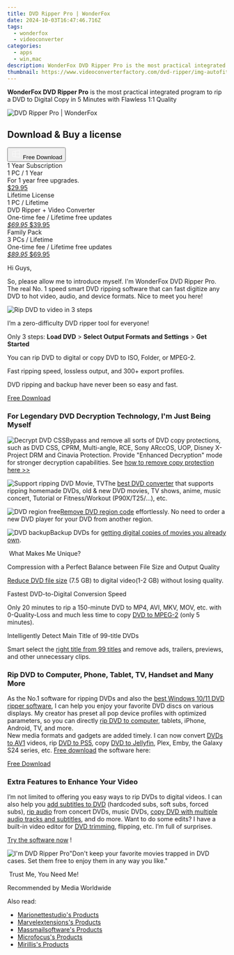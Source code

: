 ```yaml
---
title: DVD Ripper Pro | WonderFox
date: 2024-10-03T16:47:46.716Z
tags: 
  - wonderfox
  - videoconverter
categories: 
  - apps
  - win,mac
description: WonderFox DVD Ripper Pro is the most practical integrated program to rip a DVD to Digital Copy in 5 Minutes with Flawless 1:1 Quality
thumbnail: https://www.videoconverterfactory.com/dvd-ripper/img-autofit/box.png
---
```


**WonderFox DVD Ripper Pro** is the most practical integrated program to rip a DVD to Digital Copy in 5 Minutes with Flawless 1:1 Quality

![DVD Ripper Pro | WonderFox](https://www.videoconverterfactory.com/dvd-ripper/img-autofit/box.png)

## Download & Buy a license


<div class="mx-auto flex items-center justify-center">
  <button 
  onclick="javascript:window.open('https://secure.avangate.com/order/checkout.php?PRODS=4712834&QTY=1&AFFILIATE=108875&CART=1&CARD=2&SHORT_FORM=1&DESIGN_TYPE=2&COUPON=PACK-RIPHD', '_blank');
    window.open('https://us.videoconverterfactory.com/download/dvd-ripper.exe', '_blank');void(0);"
  class="flex flex-row font-bold rounded-lg text-lg w-48 h-16 bg-[#FF8014] text-[#ffffff] items-center justify-center p-2">
    <svg width="24px" height="24px" viewBox="0 0 24 24" xmlns="http://www.w3.org/2000/svg" color="#ffffff" fill="none" stroke="currentColor" stroke-width="3" stroke-linecap="round" stroke-linejoin="round"><path d="M4 16.9865V7.01353C4 6.71792 4.21531 6.46636 4.50737 6.42072L19.3074 4.10822C19.6713 4.05137 20 4.33273 20 4.70103V19.299C20 19.6673 19.6713 19.9486 19.3074 19.8918L4.50737 17.5793C4.21531 17.5336 4 17.2821 4 16.9865Z" stroke="#f8f7f7" stroke-width="1.5"></path><path d="M4 12H20" stroke="#f8f7f7" stroke-width="1.5"></path><path d="M10.5 5.5V18.5" stroke="#f8f7f7" stroke-width="1.5"></path></svg>
    <span class="font-medium mx-auto">Free Download</span>  
  </button>
</div>


<div class="mx-auto flex items-center justify-center">
  <div class="m-8 grid grid-cols-1 gap-6 xl:grid-cols-3">
    <div class="flex w-full flex-col rounded-2xl bg-[#ffffff] text-[#374151] shadow-xl xl:w-96">
      <div class="flex h-full flex-col p-8">
        <div class="pb-6 text-3xl font-bold">1 Year Subscription</div>
        <div class="pb-12 text-lg">
          1 PC / 1 Year
          <div class="text-xs">For 1 year free upgrades.</div>
        </div>
        <div class="flex flex-col gap-3 text-base"></div>
        <div class="flex flex-grow"></div>
        <div class="flex pt-10">
          <a href="https://secure.2checkout.com/order/checkout.php?PRODS=4710207&QTY=1&AFFILIATE=108875&CART=1&CARD=2&SHORT_FORM=1&DESIGN_TYPE=2" class="w-full transform cursor-pointer rounded-lg bg-[#7e22ce] p-3 text-center text-xl font-bold !text-[#ffffff] !no-underline transition-transform hover:bg-purple-800 active:scale-95"> 
            <em></em>
            $29.95 
          </a>
        </div>
      </div>
    </div>
    <div class="flex w-full flex-col rounded-2xl bg-[#ffffff] text-[#374151] shadow-xl xl:w-96">
      <div class="flex h-full flex-col p-8">
        <div class="pb-6 text-3xl font-bold">Lifetime License</div>
        <div class="pb-12 text-lg">
          1 PC / Lifetime
          <div class="text-xs">DVD Ripper + Video Converter</div>
          <div class="text-xs">One-time fee / Lifetime free updates</div>
        </div>
        <div class="flex flex-col gap-3 text-base"></div>
        <div class="flex flex-grow"></div>
        <div class="flex pt-10">
          <a href="https://secure.avangate.com/order/checkout.php?PRODS=4712834&QTY=1&AFFILIATE=108875&CART=1&CARD=2&SHORT_FORM=1&DESIGN_TYPE=2&COUPON=PACK-RIPHD" class="w-full transform cursor-pointer rounded-lg bg-[#7e22ce] p-3 text-center text-xl font-bold !text-[#ffffff] !no-underline transition-transform hover:bg-purple-800 active:scale-95">
            <em class="text-base line-through !text-[#c5c5c5]">$69.95</em>
            $39.95
          </a>
        </div>
      </div>
    </div>
    <div class="flex w-full flex-col rounded-2xl bg-[#ffffff] text-[#374151] shadow-xl xl:w-96">
      <div class="flex h-full flex-col p-8">
        <div class="pb-6 text-3xl font-bold">Family Pack</div>
        <div class="pb-12 text-lg">
          3 PCs / Lifetime
          <div class="text-xs">One-time fee / Lifetime free updates</div>
        </div>
        <div class="flex flex-col gap-3 text-base"></div>
        <div class="flex flex-grow"></div>
        <div class="flex pt-10">
          <a href="https://secure.2checkout.com/order/checkout.php?PRODS=4712835&QTY=1&AFFILIATE=108875&CART=1&CARD=2&SHORT_FORM=1&DESIGN_TYPE=2&COUPON=FP-20" class="w-full transform cursor-pointer rounded-lg bg-[#7e22ce] p-3 text-center text-xl font-bold !text-[#ffffff] !no-underline transition-transform hover:bg-purple-800 active:scale-95">
            <em class="text-base line-through !text-[#c5c5c5]">$89.95</em>
            $69.95
          </a>
        </div>
      </div>
    </div>
  </div>
</div>


Hi Guys,

So, please allow me to introduce myself. I'm WonderFox DVD Ripper Pro. The real No. 1 speed smart DVD ripping software that can fast digitize any DVD to hot video, audio, and device formats. Nice to meet you here!

![Rip DVD to video in 3 steps](https://www.videoconverterfactory.com/dvd-ripper//img-autofit/3steps.jpg)

I’m a zero-difficulty DVD ripper tool for everyone!

Only 3 steps: **Load DVD** > **Select Output Formats and Settings** > **Get Started**

You can rip DVD to digital or copy DVD to ISO, Folder, or MPEG-2.

Fast ripping speed, lossless output, and 300+ export profiles.

DVD ripping and backup have never been so easy and fast.

[Free Download](https://us.videoconverterfactory.com/download/dvd-ripper.exe)


### For Legendary DVD Decryption Technology, I'm Just Being Myself  

![Decrypt DVD CSS](https://www.videoconverterfactory.com/dvd-ripper//img-autofit/icon-1.png)Bypass and remove all sorts of DVD copy protections, such as DVD CSS, CPRM, Multi-angle, RCE, Sony ARccOS, UOP, Disney X-Project DRM and Cinavia Protection. Provide "Enhanced Decryption" mode for stronger decryption capabilities. See [how to remove copy protection here >>](https://www.videoconverterfactory.com/tips/remove-copy-protection-from-dvd.html)

![Support ripping DVD Movie, TV](https://www.videoconverterfactory.com/dvd-ripper//img-autofit/icon-2.png)The [best DVD converter](https://www.videoconverterfactory.com/convert-dvd/best-dvd-converters.html) that supports ripping homemade DVDs, old & new DVD movies, TV shows, anime, music concert, Tutorial or Fitness/Workout (P90X/T25/...), etc.

![DVD region free](https://www.videoconverterfactory.com/dvd-ripper//img-autofit/icon-3.png)[Remove DVD region code](https://www.videoconverterfactory.com/tips/how-to-remove-region-code-from-dvd-actually.html) effortlessly. No need to order a new DVD player for your DVD from another region.

![DVD backup](https://www.videoconverterfactory.com/dvd-ripper//img-autofit/icon-4.png)Backup DVDs for [getting digital copies of movies you already own](https://www.videoconverterfactory.com/tips/get-digital-copy-of-dvd-i-own.html).

 What Makes Me Unique? 

Compression with a Perfect Balance between File Size and Output Quality

[Reduce DVD file size](https://www.videoconverterfactory.com/tips/dvd-file-size.html) (7.5 GB) to digital video(1-2 GB) without losing quality.

Fastest DVD-to-Digital Conversion Speed

Only 20 minutes to rip a 150-minute DVD to MP4, AVI, MKV, MOV, etc. with 0-Quality-Loss and much less time to copy [DVD to MPEG-2](https://www.videoconverterfactory.com/tips/dvd-to-mpeg2.html) (only 5 minutes).

Intelligently Detect Main Title of 99-title DVDs

Smart select the [right title from 99 titles](https://www.videoconverterfactory.com/tips/99-title-dvd.html) and remove ads, trailers, previews, and other unnecessary clips.

### Rip DVD to Computer, Phone, Tablet, TV, Handset and Many More

As the No.1 software for ripping DVDs and also the [best Windows 10/11 DVD ripper software](https://www.videoconverterfactory.com/tips/best-windows-10-dvd-ripper.html), I can help you enjoy your favorite DVD discs on various displays. My creator has preset all pop device profiles with optimized parameters, so you can directly [rip DVD to computer](https://www.videoconverterfactory.com/tips/how-to-download-dvd-to-computer.html), tablets, iPhone, Android, TV, and more.  
New media formats and gadgets are added timely. I can now convert [DVDs to AV1](https://www.videoconverterfactory.com/tips/dvd-to-av1.html) videos, rip [DVD to PS5](https://www.videoconverterfactory.com/tips/can-ps5-play-dvd.html), copy [DVD to Jellyfin](https://www.videoconverterfactory.com/convert-dvd/rip-dvd-for-jellyfin.html), Plex, Emby, the Galaxy S24 series, etc. [Free download](https://us.videoconverterfactory.com/download/dvd-ripper.exe) the software here:

[Free Download](https://us.videoconverterfactory.com/download/dvd-ripper.exe)

  

### Extra Features to Enhance Your Video

I’m not limited to offering you easy ways to rip DVDs to digital videos. I can also help you [add subtitles to DVD](https://www.videoconverterfactory.com/tips/add-subtitles-to-dvd.html) (hardcoded subs, soft subs, forced subs), [rip audio](https://www.videoconverterfactory.com/tips/dvd-audio-ripper.html) from concert DVDs, music DVDs, [copy DVD with multiple audio tracks and subtitles](https://www.videoconverterfactory.com/tips/rip-dvd-with-multiple-audio-tracks-and-subtitles.html), and do more. Want to do some edits? I have a built-in video editor for [DVD trimming](https://www.videoconverterfactory.com/tips/how-to-cut-any-clip-from-dvd-movie.html), flipping, etc. I’m full of surprises.

[Try the software now](https://us.videoconverterfactory.com/download/dvd-ripper.exe) !

![I'm DVD Ripper Pro](https://www.videoconverterfactory.com/dvd-ripper//img-autofit/robot-down.png)"Don't keep your favorite movies trapped in DVD cases. Set them free to enjoy them in any way you like."

 Trust Me, You Need Me! 

Recommended by Media Worldwide

<ins class="adsbygoogle"
      style="display:block"
      data-ad-client="ca-pub-7571918770474297"
      data-ad-slot="8358498916"
      data-ad-format="auto"
      data-full-width-responsive="true"></ins>

<span class="atpl-alsoreadstyle">Also read:</span>
<div><ul>
<li><a href="https://tools.techidaily.com/marionettestudio/products/"><u>Marionettestudio's Products</u></a></li>
<li><a href="https://tools.techidaily.com/marvelextensions/products/"><u>Marvelextensions's Products</u></a></li>
<li><a href="https://tools.techidaily.com/massmailsoftware/products/"><u>Massmailsoftware's Products</u></a></li>
<li><a href="https://tools.techidaily.com/microfocus/products/"><u>Microfocus's Products</u></a></li>
<li><a href="https://tools.techidaily.com/mirillis/products/"><u>Mirillis's Products</u></a></li>
</ul></div>

